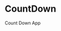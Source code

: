 # CountDown
 Count Down App
       
                       
                                                                                                                   
                                                                                                  
                                                                                                
                                                                                        
                                                                      
                                                
                              
                    
    
  
   

